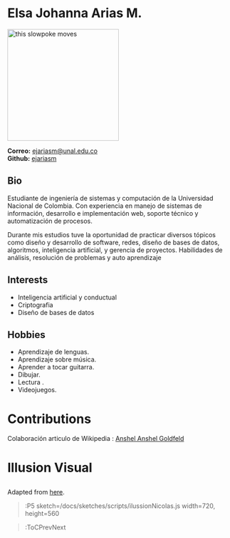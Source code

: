 # Elsa Johanna Arias M.


<img src="https://3.bp.blogspot.com/-TxQ4BqN8uWk/WmYubM514aI/AAAAAAAACbQ/mLSaKatSoz8ipYNEnq2srgFPO6RWxE0SQCLcBGAs/s320/bt213.gif" alt="this slowpoke moves"  width=250/>


<b>Correo:</b> <a href="mailto:ejariasm@unal.edu.co">ejariasm@unal.edu.co</a> <br>
<b>Github:</b> <a href="https://github.com/ejariasm">ejariasm</a><br>

## Bio

Estudiante de ingeniería de sistemas y computación de la Universidad Nacional de Colombia. Con experiencia en manejo de sistemas de información, desarrollo e implementación web, soporte técnico y automatización de procesos. 

Durante mis estudios tuve la oportunidad de practicar diversos tópicos como diseño y desarrollo de software, redes, diseño de bases de datos, algoritmos, inteligencia artificial, y gerencia de proyectos. Habilidades de análisis, resolución de problemas y auto aprendizaje

## Interests

<ul>
  <li>Inteligencia artificial y conductual </li>
  <li>Criptografia</li>
  <li>Diseño de bases de datos</li>
</ul>


## Hobbies

<ul>
  <li>Aprendizaje de lenguas. </li>
  <li>Aprendizaje sobre música.  </li>
  <li>Aprender a tocar guitarra.</li>
  <li>Dibujar.</li>
  <li>Lectura .</li>
  <li>Videojuegos.</li>
</ul>


# Contributions

Colaboración articulo de Wikipedia : <a href="https://es.wikipedia.org/wiki/Anshel_Anshel_Goldfeld">Anshel Anshel Goldfeld</a> <br>


 

# Illusion Visual 
##

Adapted from [here](https://p5js.org/examples/structure-recursion.html).

> :P5 sketch=/docs/sketches/scripts/ilussionNicolas.js width=720, height=560

> :ToCPrevNext